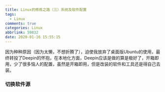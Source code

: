 ```yaml
---
title: Linux的修炼之路（三）系统及软件配置
tags:
  - Linux
comments: true
categories: Linux
abbrlink: 59832
date: 2020-01-16 15:55:15
---
```


因为种种原因（因为太懒，不想折腾了），迫使我放弃了桌面版Ubuntu的使用，最终转投了Deepin的怀抱，在本地化方面，Deepin应该是做的算是极好了，开箱即用，少了很多恼人的配置，虽然是开箱即用，但是改装的软件和工具还是得自己去装。

<!-- more -->

### 切换软件源

